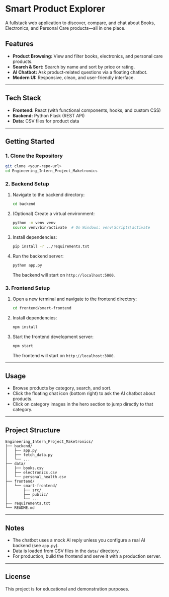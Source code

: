 # Smart Product Explorer

A fullstack web application to discover, compare, and chat about Books, Electronics, and Personal Care products—all in one place.

## Features
- **Product Browsing:** View and filter books, electronics, and personal care products.
- **Search & Sort:** Search by name and sort by price or rating.
- **AI Chatbot:** Ask product-related questions via a floating chatbot.
- **Modern UI:** Responsive, clean, and user-friendly interface.

---

## Tech Stack
- **Frontend:** React (with functional components, hooks, and custom CSS)
- **Backend:** Python Flask (REST API)
- **Data:** CSV files for product data

---

## Getting Started

### 1. Clone the Repository
```bash
git clone <your-repo-url>
cd Engineering_Intern_Project_Maketronics
```

### 2. Backend Setup
1. Navigate to the backend directory:
    ```bash
    cd backend
    ```
2. (Optional) Create a virtual environment:
    ```bash
    python -m venv venv
    source venv/bin/activate  # On Windows: venv\Scripts\activate
    ```
3. Install dependencies:
    ```bash
    pip install -r ../requirements.txt
    ```
4. Run the backend server:
    ```bash
    python app.py
    ```
   The backend will start on `http://localhost:5000`.

### 3. Frontend Setup
1. Open a new terminal and navigate to the frontend directory:
    ```bash
    cd frontend/smart-frontend
    ```
2. Install dependencies:
    ```bash
    npm install
    ```
3. Start the frontend development server:
    ```bash
    npm start
    ```
   The frontend will start on `http://localhost:3000`.

---

## Usage
- Browse products by category, search, and sort.
- Click the floating chat icon (bottom right) to ask the AI chatbot about products.
- Click on category images in the hero section to jump directly to that category.

---

## Project Structure
```
Engineering_Intern_Project_Maketronics/
├── backend/
│   ├── app.py
│   ├── fetch_data.py
│   └── ...
├── data/
│   ├── books.csv
│   ├── electronics.csv
│   └── personal_health.csv
├── frontend/
│   └── smart-frontend/
│       ├── src/
│       ├── public/
│       └── ...
├── requirements.txt
└── README.md
```

---

## Notes
- The chatbot uses a mock AI reply unless you configure a real AI backend (see `app.py`).
- Data is loaded from CSV files in the `data/` directory.
- For production, build the frontend and serve it with a production server.

---

## License
This project is for educational and demonstration purposes. 